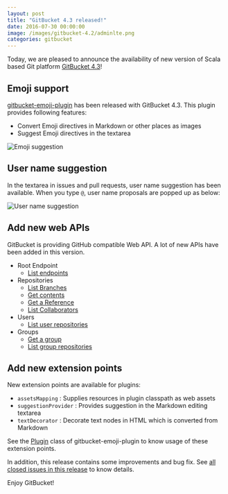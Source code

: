 ```yaml
---
layout: post
title: "GitBucket 4.3 released!"
date: 2016-07-30 00:00:00
image: /images/gitbucket-4.2/adminlte.png
categories: gitbucket
---
```


Today, we are pleased to announce the availability of new version of Scala based Git platform [GitBucket 4.3](https://github.com/gitbucket/gitbucket/releases/tag/4.3)!

## Emoji support

[gitbucket-emoji-plugin](https://github.com/gitbucket/gitbucket-emoji-plugin) has been released with GitBucket 4.3. This plugin provides following features:

- Convert Emoji directives in Markdown or other places as images
- Suggest Emoji directives in the textarea

![Emoji suggestion]({{site.baseurl}}/images/gitbucket-4.3/emoji_suggestion.png)

## User name suggestion

In the textarea in issues and pull requests, user name suggestion has been available. When you type `@`, user name proposals are popped up as below:

![User name suggestion]({{site.baseurl}}/images/gitbucket-4.3/username_suggestion.png)

## Add new web APIs

GitBucket is providing GitHub compatible Web API. A lot of new APIs have been added in this version.

- Root Endpoint
  - [List endpoints](https://developer.github.com/v3/#root-endpoint)
- Repositories
  - [List Branches](https://developer.github.com/v3/repos/branches/#list-branches)
  - [Get contents](https://developer.github.com/v3/repos/contents/#get-contents)
  - [Get a Reference](https://developer.github.com/v3/git/refs/#get-a-reference)
  - [List Collaborators](https://developer.github.com/v3/repos/collaborators/#list-collaborators)
- Users
  - [List user repositories](https://developer.github.com/v3/repos/#list-user-repositories)
- Groups
  - [Get a group](https://developer.github.com/v3/orgs/#get-an-organization)
  - [List group repositories](https://developer.github.com/v3/repos/#list-organization-repositories)

## Add new extension points

New extension points are available for plugins:

- `assetsMapping` : Supplies resources in plugin classpath as web assets
- `suggestionProvider` : Provides suggestion in the Markdown editing textarea 
- `textDecorator` : Decorate text nodes in HTML which is converted from Markdown

See the [Plugin](https://github.com/gitbucket/gitbucket-emoji-plugin/blob/master/src/main/scala/Plugin.scala) class of gitbucket-emoji-plugin to know usage of these extension points.

In addition, this release contains some improvements and bug fix. See [all closed issues in this release](https://github.com/gitbucket/gitbucket/issues?q=is%3Aclosed+milestone%3A4.3) to know details.

Enjoy GitBucket!
